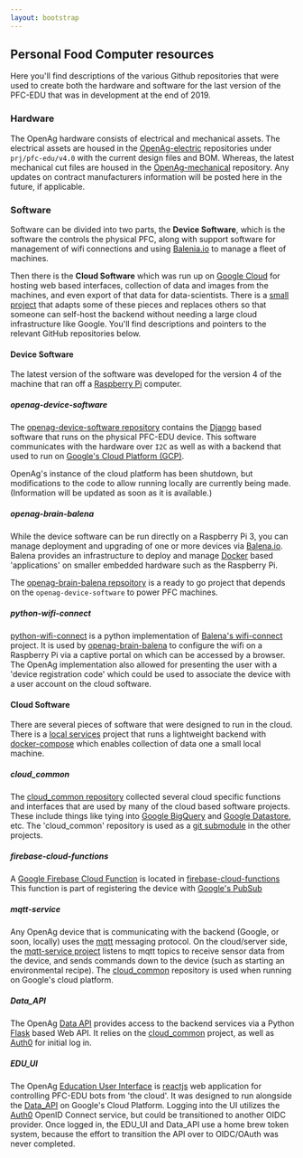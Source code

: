 ```yaml
---
layout: bootstrap
---
```


## Personal Food Computer resources
Here you'll find descriptions of the various Github repositories that were used to create both the hardware and software
for the last version of the PFC-EDU that was in development at the end of 2019.

### Hardware
The OpenAg hardware consists of electrical and mechanical assets. The electrical assets are housed in the [OpenAg-electric](https://github.com/OpenAgricultureFoundation/openag-electrical)
repositories under `prj/pfc-edu/v4.0` with the current design files and BOM.  Whereas, the latest mechanical cut files are housed in the [OpenAg-mechanical](https://github.com/OpenAgricultureFoundation/openag-mechanical) repository. 
Any updates on contract manufacturers information will be posted here in the future, if applicable.  

### Software
Software can be divided into two parts, the **Device Software**, which is the software the controls the physical PFC, along with 
support software for management of wifi connections and using [Balenia.io](https://www.balena.io/) to manage a fleet of machines.

Then there is the **Cloud Software** which was run up on [Google Cloud](https://cloud.google.com/) for hosting 
web based interfaces, collection of data and images from the machines, and even export of that data for data-scientists. 
There is a [small project](https://github.com/OpenAgricultureFoundation/self_hosted_backend) that adapts some of these 
pieces and replaces others so that someone can self-host the backend without needing a large cloud
infrastructure like Google. You'll find descriptions and pointers to the relevant GitHub repositories below.

#### Device Software
The latest version of the software was developed for the version 4 of the machine that ran off 
a [Raspberry Pi](https://www.raspberrypi.org/) computer.

##### openag-device-software
The [openag-device-software repository](https://github.com/OpenAgricultureFoundation/openag-device-software) contains 
the [Django](https://www.djangoproject.com/) based software that runs on the physical PFC-EDU device. This software communicates
with the hardware over `I2C` as well as with a backend that used to run on [Google's Cloud Platform (GCP)](https://cloud.google.com/).

OpenAg's instance of the cloud platform has been shutdown, but modifications to the code to allow running locally are currently being made.
(Information will be updated as soon as it is available.)

##### openag-brain-balena
While the device software can be run directly on a Raspberry Pi 3, you can manage deployment and upgrading of one
or more devices via [Balena.io](https://www.balena.io/). Balena provides an infrastructure to deploy and manage 
[Docker](https://www.docker.com/) based 'applications' on smaller embedded hardware such as the Raspberry Pi. 

The [openag-brain-balena repsoitory](https://github.com/OpenAgricultureFoundation/openag-brain-balena) is a ready to go
project that depends on the `openag-device-software` to power PFC machines.

##### python-wifi-connect
[python-wifi-connect](https://github.com/OpenAgricultureFoundation/python-wifi-connect) is a python implementation of 
[Balena's wifi-connect](https://github.com/balena-io/wifi-connect) project. It is used by [openag-brain-balena](https://github.com/OpenAgricultureFoundation/openag-brain-balena)
to configure the wifi on a Raspberry Pi via a captive portal on which can be accessed by a browser. The OpenAg implementation
also allowed for presenting the user with a 'device registration code' which could be used to associate the device with a user
account on the cloud software.

#### Cloud Software
There are several pieces of software that were designed to run in the cloud.
There is a [local services](https://github.com/OpenAgricultureFoundation/self_hosted_backend) project that runs a lightweight 
backend with [docker-compose](https://docs.docker.com/compose/) which enables collection of data one a small local machine. 

##### cloud_common
The [cloud_common repository](https://github.com/OpenAgricultureFoundation/cloud_common) collected several cloud specific 
functions and interfaces that are used by many of the cloud based software projects. These include things like tying into
[Google  BigQuery](https://cloud.google.com/bigquery) and [Google Datastore](https://cloud.google.com/datastore), etc. The 'cloud_common' 
repository is used as a [git submodule](https://git-scm.com/book/en/v2/Git-Tools-Submodules) in the other projects.

##### firebase-cloud-functions
A [Google Firebase Cloud Function](https://firebase.google.com/docs/functions) is located in [firebase-cloud-functions](https://github.com/OpenAgricultureFoundation/firebase-cloud-functions)
This function is  part of registering the device with [Google's PubSub](https://cloud.google.com/pubsub/)

##### mqtt-service
Any OpenAg device that is communicating with the backend (Google, or soon, locally) uses the [mqtt](http://mqtt.org/) 
messaging protocol. On the cloud/server side, the [mqtt-service project](https://github.com/OpenAgricultureFoundation/mqtt-service) 
listens to mqtt topics to receive sensor data from the device, and sends commands down to the device 
(such as starting an environmental recipe). The [cloud_common](https://github.com/OpenAgricultureFoundation/cloud_common)
repository is used when running on Google's cloud platform.

##### Data_API
The OpenAg [Data API](https://github.com/OpenAgricultureFoundation/Data_API) provides access to the backend services via 
a Python [Flask](https://flask.palletsprojects.com/en/1.1.x/) based Web API. It relies on the [cloud_common](https://github.com/OpenAgricultureFoundation/cloud_common) project, as well as [Auth0](https://auth0.com/) for initial
log in. 

##### EDU_UI
The OpenAg [Education User Interface](https://github.com/OpenAgricultureFoundation/EDU_UI) is [reactjs](https://reactjs.org/)
web application for controlling PFC-EDU bots from 'the cloud'. It was designed to run alongside the [Data_API]() on Google's 
Cloud Platform. Logging into the UI utilizes the [Auth0](https://auth0.com/) OpenID Connect service, but could be transitioned to another OIDC provider.
Once logged in, the EDU_UI and Data_API use a home brew token system, because the effort to transition the API over to OIDC/OAuth
was never completed.